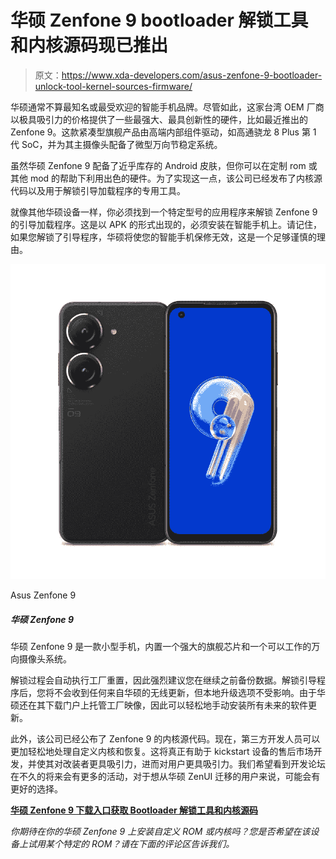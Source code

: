 # 华硕 Zenfone 9 bootloader 解锁工具和内核源码现已推出

> 原文：<https://www.xda-developers.com/asus-zenfone-9-bootloader-unlock-tool-kernel-sources-firmware/>

华硕通常不算最知名或最受欢迎的智能手机品牌。尽管如此，这家台湾 OEM 厂商以极具吸引力的价格提供了一些最强大、最具创新性的硬件，比如最近推出的 Zenfone 9。这款紧凑型旗舰产品由高端内部组件驱动，如高通骁龙 8 Plus 第 1 代 SoC，并为其主摄像头配备了微型万向节稳定系统。

虽然华硕 Zenfone 9 配备了近乎库存的 Android 皮肤，但你可以在定制 rom 或其他 mod 的帮助下利用出色的硬件。为了实现这一点，该公司已经发布了内核源代码以及用于解锁引导加载程序的专用工具。

就像其他华硕设备一样，你必须找到一个特定型号的应用程序来解锁 Zenfone 9 的引导加载程序。这是以 APK 的形式出现的，必须安装在智能手机上。请记住，如果您解锁了引导程序，华硕将使您的智能手机保修无效，这是一个足够谨慎的理由。

 <picture>![The Asus Zenfone 9 is easily the best small Android phone around. But even if you don't factor in the size, it's still a very capable smartphone overall. ](img/93849febff6c060065f7e53eaef148f6.png)</picture> 

Asus Zenfone 9

##### 华硕 Zenfone 9

华硕 Zenfone 9 是一款小型手机，内置一个强大的旗舰芯片和一个可以工作的万向摄像头系统。

解锁过程会自动执行工厂重置，因此强烈建议您在继续之前备份数据。解锁引导程序后，您将不会收到任何来自华硕的无线更新，但本地升级选项不受影响。由于华硕还在其下载门户上托管工厂映像，因此可以轻松地手动安装所有未来的软件更新。

此外，该公司已经公布了 Zenfone 9 的内核源代码。现在，第三方开发人员可以更加轻松地处理自定义内核和恢复。这将真正有助于 kickstart 设备的售后市场开发，并使其对改装者更具吸引力，进而对用户更具吸引力。我们希望看到开发论坛在不久的将来会有更多的活动，对于想从华硕 ZenUI 迁移的用户来说，可能会有更好的选择。

**[华硕 Zenfone 9 下载入口获取 Bootloader 解锁工具和内核源码](https://www.asus.com/Mobile/Phones/ZenFone/Zenfone-9/HelpDesk_Download/)**

*你期待在你的华硕 Zenfone 9 上安装自定义 ROM 或内核吗？您是否希望在该设备上试用某个特定的 ROM？请在下面的评论区告诉我们。*